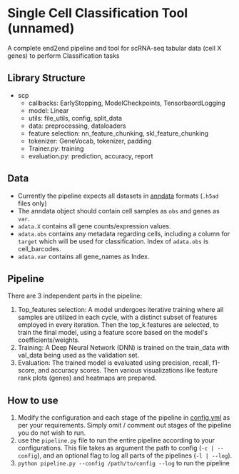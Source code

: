 # Single Cell Classification Tool (unnamed)

A complete end2end pipeline and tool for scRNA-seq tabular data (cell X genes) to perform Classification tasks

## Library Structure

- scp
    - callbacks: EarlyStopping, ModelCheckpoints, TensorbaordLogging
    - model: Linear
    - utils: file_utils, config, split_data
    - data: preprocessing, dataloaders
    - feature selection: nn_feature_chunking, skl_feature_chunking
    - tokenizer: GeneVocab, tokenizer, padding
    - Trainer.py: training
    - evaluation.py: prediction, accuracy, report

## Data
- Currently the pipeline expects all datasets in [anndata](https://anndata.readthedocs.io/en/latest/tutorials/notebooks/getting-started.html) formats (`.h5ad` files only)
- The anndata object should contain cell samples as `obs` and genes as `var`.
- `adata.X` contains all gene counts/expression values.
- `adata.obs` contains any metadata regarding cells, including a column for `target` which will be used for classification. Index of `adata.obs` is cell_barcodes.
- `adata.var` contains all gene_names as Index.

## Pipeline
There are 3 independent parts in the pipeline:  
1. Top_features selection: A model undergoes iterative training where all samples are utilized in each cycle, with a distinct subset of features employed in every iteration. Then the top_k features are selected, to train the final model, using a feature score based on the model's coefficients/weights.
2. Training: A Deep Neural Network (DNN) is trained on the train_data with val_data being used as the validation set.
3. Evaluation: The trained model is evaluated using precision, recall, f1-score, and accuracy scores. Then various visualizations like feature rank plots (genes) and heatmaps are prepared.

## How to use
1. Modify the configuration and each stage of the pipeline in [config.yml](config.yml) as per your requirements. Simply omit / comment out stages of the pipeline you do not wish to run.
2. use the `pipeline.py` file to run the entire pipeline according to your configurations. This file takes as argument the path to config (`-c | --config`), and an optional flag to log all parts of the pipelines (`-l | --log`).
3. `python pipeline.py --config /path/to/config --log` to run the pipeline